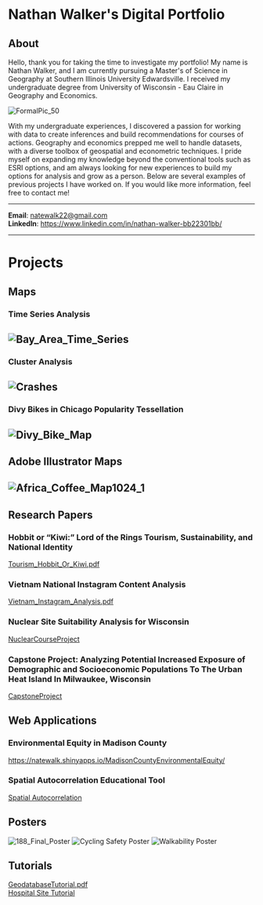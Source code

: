 # Nathan Walker's Digital Portfolio

## About
<p>Hello, thank you for taking the time to investigate my portfolio! My name is Nathan Walker, and I am currently pursuing a Master's of Science in Geography at Southern Illinois University Edwardsville. I received my undergraduate degree from University of Wisconsin - Eau Claire in Geography and Economics. </p>  

![FormalPic_50](FormalPic_1_25.jpg)

<p> With my undergraduate experiences, I discovered a passion for working with data to create inferences and build recommendations for courses of actions. Geography and economics prepped me well to handle datasets, with a diverse toolbox of geospatial and econometric techniques. I pride myself on expanding my knowledge beyond the conventional tools such as ESRI options, and am always looking for new experiences to build my options for analysis and grow as a person. Below are several examples of previous projects I have worked on. If you would like more information, feel free to contact me!
</p>
  
---
**Email**: natewalk22@gmail.com<br>
**LinkedIn**: https://www.linkedin.com/in/nathan-walker-bb22301bb/

---
# Projects
## Maps
### Time Series Analysis
![Bay_Area_Time_Series](Bay_Area_Time_Series.jpg)
---
### Cluster Analysis
![Crashes](Crashes.jpg)
---
### Divy Bikes in Chicago Popularity Tessellation
![Divy_Bike_Map](Divy_Bike_Map.jpg)
---
## Adobe Illustrator Maps  
![Africa_Coffee_Map1024_1](Africa_Coffee_Map1024_1.jpg)
---
## Research Papers  
### Hobbit or “Kiwi:” Lord of the Rings Tourism, Sustainability, and National Identity
[Tourism_Hobbit_Or_Kiwi.pdf](Tourism_Hobbit_Or_Kiwi.pdf)  
### Vietnam National Instagram Content Analysis
[Vietnam_Instagram_Analysis.pdf](Vietnam_Instagram_Analysis.pdf)
### Nuclear Site Suitability Analysis for Wisconsin
[NuclearCourseProject](NuclearCourseProject.docx)
### Capstone Project: Analyzing Potential Increased Exposure of Demographic and Socioeconomic Populations To The Urban Heat Island In Milwaukee, Wisconsin
[CapstoneProject](CapstonePaper.pdf)

## Web Applications
### Environmental Equity in Madison County
https://natewalk.shinyapps.io/MadisonCountyEnvironmentalEquity/
### Spatial Autocorrelation Educational Tool
[Spatial Autocorrelation](https://natewalk.shinyapps.io/SpatialAutocorrelation/)

## Posters
![188_Final_Poster](188_Final_Poster.png) 
![Cycling Safety Poster](CyclingSafetyPoster.png)
![Walkability Poster](WalkabilityPoster.png)

## Tutorials  
[GeodatabaseTutorial.pdf](GeodatabaseTutorial.pdf) 
<br>
[Hospital Site Tutorial](https://natewalk22.github.io/GISHospitalTutorial/)
